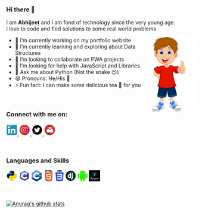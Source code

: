 ### Hi there 👋
I am __Abhijeet__ and I am fond of technology since the very young age. <br>
I love to code and find solutions to some real world problems

- 🔭 I’m currently working on my portfolio website               <img src="cartoon.png" align="right" height = 200/>
- 🌱 I’m currently learning and exploring about Data Structures
- 👯 I’m looking to collaborate on PWA projects
- 🤔 I’m looking for help with JavaScript and Libraries
- 💬 Ask me about Python (Not the snake :wink:)
- 😄 Pronouns: He/His :boy:
- ⚡ Fun fact: I can make some delicious tea :tea: for you

<br>

### Connect with me on: <br>

<a href="http://linkedin.com/in/abhijeet-dhanwate" > <img src="linkedin.jpeg" height= 30px /> </a>    <a href="http://instagram.com/they_call_me_abhii" > <img src="instagram.jpeg" height= 30px /> </a>    <a href="http://twitter.com/coderAbhii" > <img src="twitter.png" height= 30px /> </a>   <a href="mailto:iamdhanwate@gmail.com" > <img src="gmail.png" height = 30px /> </a>   

<br>

### Languages and Skills

<img src="python.png" height= 30px />   <img src="c.png" height= 30px />    <img src="cpp.png" height= 30px />    <img src="html5.png" height= 30px />    <img src="css3.png" height= 30px />   <img src="django.png" height= 30px />   <img src="android.png" height= 30px />    <img src="react.jpeg" height= 30px />

<br><br>
[![Anurag's github stats](https://github-readme-stats.vercel.app/api?username=coderAbhii)](https://github.com/anuraghazra/github-readme-stats)
